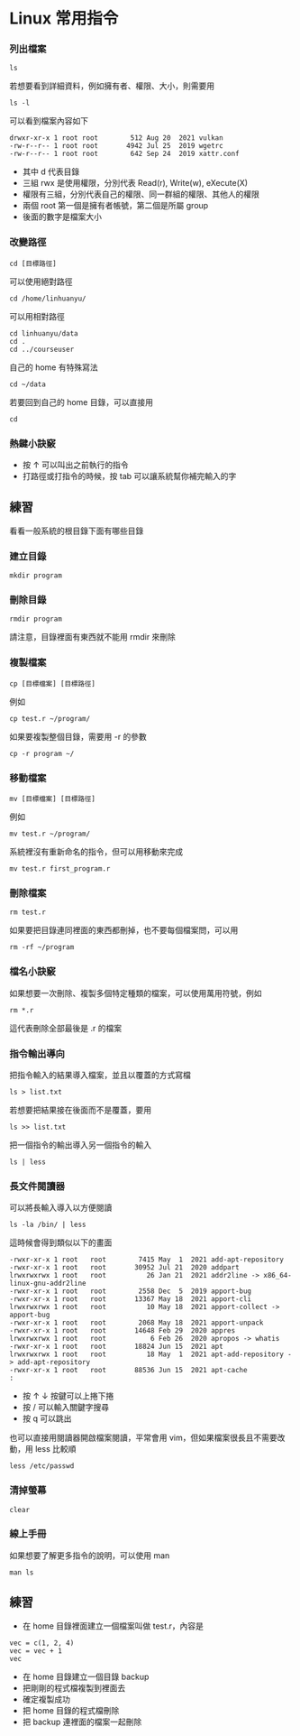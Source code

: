 # Linux 常用指令 #

### 列出檔案 ###

```
ls
```

若想要看到詳細資料，例如擁有者、權限、大小，則需要用

```
ls -l
```

可以看到檔案內容如下

```
drwxr-xr-x 1 root root        512 Aug 20  2021 vulkan
-rw-r--r-- 1 root root       4942 Jul 25  2019 wgetrc
-rw-r--r-- 1 root root        642 Sep 24  2019 xattr.conf
```

* 其中 d 代表目錄
* 三組 rwx 是使用權限，分別代表 Read(r), Write(w), eXecute(X)
* 權限有三組，分別代表自己的權限、同一群組的權限、其他人的權限
* 兩個 root 第一個是擁有者帳號，第二個是所屬 group
* 後面的數字是檔案大小

### 改變路徑 ###

```
cd [目標路徑]
```

可以使用絕對路徑

```
cd /home/linhuanyu/
```

可以用相對路徑

```
cd linhuanyu/data
cd .
cd ../courseuser

```

自己的 home 有特殊寫法

```
cd ~/data
```

若要回到自己的 home 目錄，可以直接用

```
cd
```

### 熱鍵小訣竅 ###

* 按 ↑ 可以叫出之前執行的指令
* 打路徑或打指令的時候，按 tab 可以讓系統幫你補完輸入的字

## 練習 ##

看看一般系統的根目錄下面有哪些目錄

### 建立目錄 ###

```
mkdir program
```

### 刪除目錄 ###

```
rmdir program
```

請注意，目錄裡面有東西就不能用 rmdir 來刪除

### 複製檔案 ###

```
cp [目標檔案] [目標路徑]
```

例如

```
cp test.r ~/program/
```

如果要複製整個目錄，需要用 -r 的參數

```
cp -r program ~/
```

### 移動檔案 ###

```
mv [目標檔案] [目標路徑]
```

例如

```
mv test.r ~/program/
```

系統裡沒有重新命名的指令，但可以用移動來完成

```
mv test.r first_program.r
```

### 刪除檔案 ###

```
rm test.r
```

如果要把目錄連同裡面的東西都刪掉，也不要每個檔案問，可以用

```
rm -rf ~/program
```

### 檔名小訣竅 ###

如果想要一次刪除、複製多個特定種類的檔案，可以使用萬用符號，例如

```
rm *.r
```

這代表刪除全部最後是 .r 的檔案

### 指令輸出導向 ###

把指令輸入的結果導入檔案，並且以覆蓋的方式寫檔

```
ls > list.txt
```

若想要把結果接在後面而不是覆蓋，要用

```
ls >> list.txt
```

把一個指令的輸出導入另一個指令的輸入

```
ls | less
```

### 長文件閱讀器 ###

可以將長輸入導入以方便閱讀

```
ls -la /bin/ | less
```

這時候會得到類似以下的畫面

```
-rwxr-xr-x 1 root   root        7415 May  1  2021 add-apt-repository
-rwxr-xr-x 1 root   root       30952 Jul 21  2020 addpart
lrwxrwxrwx 1 root   root          26 Jan 21  2021 addr2line -> x86_64-linux-gnu-addr2line
-rwxr-xr-x 1 root   root        2558 Dec  5  2019 apport-bug
-rwxr-xr-x 1 root   root       13367 May 18  2021 apport-cli
lrwxrwxrwx 1 root   root          10 May 18  2021 apport-collect -> apport-bug
-rwxr-xr-x 1 root   root        2068 May 18  2021 apport-unpack
-rwxr-xr-x 1 root   root       14648 Feb 29  2020 appres
lrwxrwxrwx 1 root   root           6 Feb 26  2020 apropos -> whatis
-rwxr-xr-x 1 root   root       18824 Jun 15  2021 apt
lrwxrwxrwx 1 root   root          18 May  1  2021 apt-add-repository -> add-apt-repository
-rwxr-xr-x 1 root   root       88536 Jun 15  2021 apt-cache
:                                                                                        
```

* 按 ↑ ↓ 按鍵可以上捲下捲
* 按 / 可以輸入關鍵字搜尋
* 按 q 可以跳出

也可以直接用閱讀器開啟檔案閱讀，平常會用 vim，但如果檔案很長且不需要改動，用 less 比較順

```
less /etc/passwd
```

### 清掉螢幕 ###

```
clear
```

### 線上手冊 ###

如果想要了解更多指令的說明，可以使用 man

```
man ls
```

## 練習 ##

* 在 home 目錄裡面建立一個檔案叫做 test.r，內容是

```
vec = c(1, 2, 4)
vec = vec + 1
vec
```

* 在 home 目錄建立一個目錄 backup
* 把剛剛的程式檔複製到裡面去
* 確定複製成功
* 把 home 目錄的程式檔刪除
* 把 backup 連裡面的檔案一起刪除
